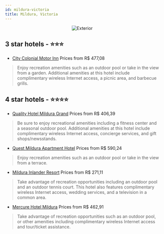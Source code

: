 ```yaml
---
id: mildura-victoria
title: Mildura, Victoria
---
```


<center><img src="https://i.travelapi.com/hotels/2000000/1590000/1580300/1580265/9d06d137_z.jpg" alt="Exterior" /></center>


##  3 star hotels - ⭐️⭐️⭐️

-    [City Colonial Motor Inn](https://us.hurb.com/hotels/mildura/city-colonial-motor-inn-JNP-JP034370?cmp=18055) Prices from R$ 477,08
   > Enjoy recreation amenities such as an outdoor pool or take in the view from a garden. Additional amenities at this hotel include complimentary wireless Internet access, a picnic area, and barbecue grills.

##  4 star hotels - ⭐️⭐️⭐️⭐️

-    [Quality Hotel Mildura Grand](https://us.hurb.com/hotels/mildura/quality-hotel-mildura-grand-JNP-JP235854?cmp=18055) Prices from R$ 406,39
   > Be sure to enjoy recreational amenities including a fitness center and a seasonal outdoor pool. Additional amenities at this hotel include complimentary wireless Internet access, concierge services, and gift shops/newsstands.
-    [Quest Mildura Apartment Hotel](https://us.hurb.com/hotels/mildura/quest-mildura-apartment-hotel-JNP-JP359576?cmp=18055) Prices from R$ 590,24
   > Enjoy recreation amenities such as an outdoor pool or take in the view from a terrace.
-    [Mildura Inlander Resort](https://us.hurb.com/hotels/mildura/mildura-inlander-resort-JNP-JP264491?cmp=18055) Prices from R$ 271,11
   > Take advantage of recreation opportunities including an outdoor pool and an outdoor tennis court. This hotel also features complimentary wireless Internet access, wedding services, and a television in a common area.
-    [Mercure Hotel Mildura](https://us.hurb.com/hotels/mildura/mercure-hotel-mildura-JNP-JP079780?cmp=18055) Prices from R$ 462,91
   > Take advantage of recreation opportunities such as an outdoor pool, or other amenities including complimentary wireless Internet access and tour/ticket assistance.

